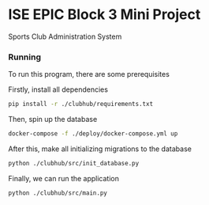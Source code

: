 # ISE EPIC Block 3 Mini Project

Sports Club Administration System




### Running


To run this program, there are some prerequisites

Firstly, install all dependencies
```bash
pip install -r ./clubhub/requirements.txt
```

Then, spin up the database
```bash
docker-compose -f ./deploy/docker-compose.yml up
```

After this, make all initializing migrations to the database 
```bash
python ./clubhub/src/init_database.py
```


Finally, we can run the application
```bash 
python ./clubhub/src/main.py
```
